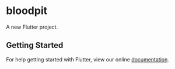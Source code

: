 # bloodpit

A new Flutter project.

## Getting Started

For help getting started with Flutter, view our online
[documentation](https://flutter.io/).
